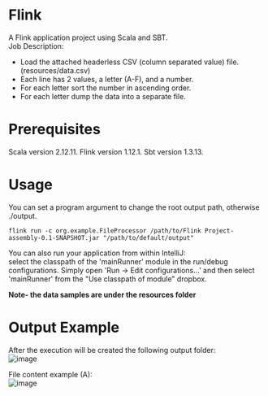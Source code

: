 # Flink
A Flink application project using Scala and SBT.  
Job Description:  
* Load the attached headerless  CSV (column separated value) file. (resources/data.csv)
* Each line has 2 values, a letter (A-F), and a number.
* For each letter sort the number in ascending order.
* For each letter dump the data into a separate file.

# Prerequisites
Scala version 2.12.11.
Flink version 1.12.1.
Sbt version 1.3.13.

# Usage
You can set a program argument to change the root output path, otherwise ./output.

```
flink run -c org.example.FileProcessor /path/to/Flink Project-assembly-0.1-SNAPSHOT.jar "/path/to/default/output"
```


You can also run your application from within IntelliJ:  
select the classpath of the 'mainRunner' module in the run/debug configurations.
Simply open 'Run -> Edit configurations...' and then select 'mainRunner' from the "Use classpath of module" dropbox. 

**Note- the data samples are under the resources folder**

# Output Example
After the execution will be created the following output folder:  
![image](https://user-images.githubusercontent.com/32271159/108609776-f6762480-73d8-11eb-9c90-8a4270bdf5e1.png)

File content example (A):  
![image](https://user-images.githubusercontent.com/32271159/108609869-992ea300-73d9-11eb-8ee6-3a12b801b606.png)
